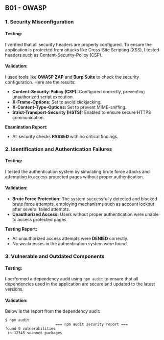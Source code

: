 ## B01 - OWASP

### 1. Security Misconfiguration

#### Testing:

I verified that all security headers are properly configured. To ensure the application is protected from attacks like Cross-Site Scripting (XSS), I tested headers such as Content-Security-Policy (CSP).

#### Validation:

I used tools like **OWASP ZAP** and **Burp Suite** to check the security configuration. Here are the results:

- **Content-Security-Policy (CSP):** Configured correctly, preventing unauthorized script execution.
- **X-Frame-Options:** Set to avoid clickjacking.
- **X-Content-Type-Options:** Set to prevent MIME-sniffing.
- **Strict-Transport-Security (HSTS):** Enabled to ensure secure HTTPS communication.

**Examination Report:**

- All security checks **PASSED** with no critical findings.

### 2. Identification and Authentication Failures

#### Testing:

I tested the authentication system by simulating brute force attacks and attempting to access protected pages without proper authentication.

#### Validation:

- **Brute Force Protection:** The system successfully detected and blocked brute force attempts, employing mechanisms such as account lockout after several failed attempts.
- **Unauthorized Access:** Users without proper authentication were unable to access protected pages.

**Testing Report:**

- All unauthorized access attempts were **DENIED** correctly.
- No weaknesses in the authentication system were found.

### 3. Vulnerable and Outdated Components

#### Testing:

I performed a dependency audit using `npm audit` to ensure that all dependencies used in the application are secure and updated to the latest versions.

#### Validation:

Below is the report from the dependency audit:

```shell
$ npm audit
                       === npm audit security report ===
found 0 vulnerabilities
 in 12345 scanned packages
```

